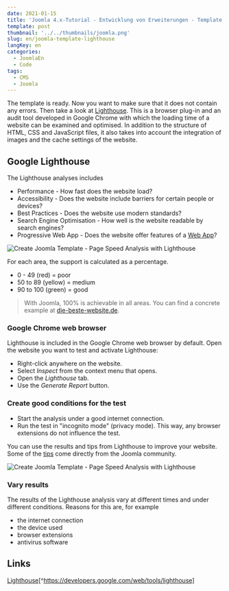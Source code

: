 ```yaml
---
date: 2021-01-15
title: 'Joomla 4.x-Tutorial - Entwicklung von Erweiterungen - Template - Lighthouse'
template: post
thumbnail: '../../thumbnails/joomla.png'
slug: en/joomla-template-lighthouse
langKey: en
categories:
  - JoomlaEn
  - Code
tags:
  - CMS
  - Joomla
---
```


The template is ready. Now you want to make sure that it does not contain any errors. Then take a look at [Lighthouse](https://developers.google.com/web/tools/lighthouse). This is a browser plug-in and an audit tool developed in Google Chrome with which the loading time of a website can be examined and optimised. In addition to the structure of HTML, CSS and JavaScript files, it also takes into account the integration of images and the cache settings of the website.

## Google Lighthouse

The Lighthouse analyses includes

- Performance - How fast does the website load?
- Accessibility - Does the website include barriers for certain people or devices?
- Best Practices - Does the website use modern standards?
- Search Engine Optimisation - How well is the website readable by search engines?
- Progressive Web App - Does the website offer features of a [Web App](https://de.wikipedia.org/wiki/Mobile_App)?

![Create Joomla Template - Page Speed Analysis with Lighthouse](/images/j4x47x1.png)

For each area, the support is calculated as a percentage.

- 0 - 49 (red) = poor
- 50 to 89 (yellow) = medium
- 90 to 100 (green) = good

> With Joomla, 100% is achievable in all areas. You can find a concrete example at [die-beste-website.de](https://die-beste-website.de/test/lighthouse).

### Google Chrome web browser

Lighthouse is included in the Google Chrome web browser by default. Open the website you want to test and activate Lighthouse:

- Right-click anywhere on the website.
- Select _Inspect_ from the context menu that opens.
- Open the _Lighthouse_ tab.
- Use the _Generate Report_ button.

### Create good conditions for the test

- Start the analysis under a good internet connection.
- Run the test in "incognito mode" (privacy mode). This way, any browser extensions do not influence the test.

You can use the results and tips from Lighthouse to improve your website. Some of the [tips](https://github.com/GoogleChrome/lighthouse-stack-packs/pull/44/files) come directly from the Joomla community.

![Create Joomla Template - Page Speed Analysis with Lighthouse](/images/j4x47x2.png)

### Vary results

The results of the Lighthouse analysis vary at different times and under different conditions. Reasons for this are, for example

- the internet connection
- the device used
- browser extensions
- antivirus software

## Links

[Lighthouse](https://developers.google.com/web/tools/lighthouse)[^https://developers.google.com/web/tools/lighthouse]
